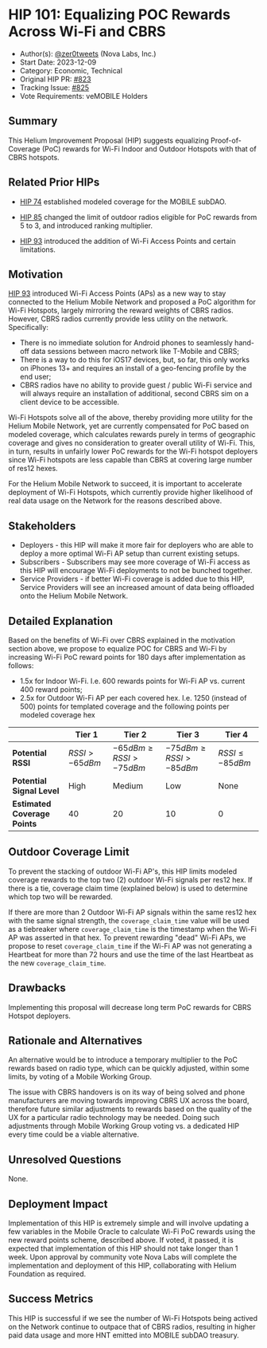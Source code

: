 # HIP 101: Equalizing POC Rewards Across Wi-Fi and CBRS

- Author(s): [@zer0tweets](https://github.com/zer0tweets) (Nova Labs, Inc.)
- Start Date: 2023-12-09
- Category: Economic, Technical
- Original HIP PR: [#823](https://github.com/helium/HIP/pull/823)
- Tracking Issue: [#825](https://github.com/helium/HIP/issues/825)
- Vote Requirements: veMOBILE Holders

## Summary

This Helium Improvement Proposal (HIP) suggests equalizing Proof-of-Coverage (PoC) rewards for Wi-Fi Indoor and Outdoor Hotspots with that of CBRS hotspots.

## Related Prior HIPs

- [HIP 74](0074-mobile-poc-modeled-coverage-rewards.md) established modeled coverage for the MOBILE subDAO.

- [HIP 85](0085-mobile-hex-coverage-limit.md) changed the limit of outdoor radios eligible for PoC rewards from 5 to 3, and introduced ranking multiplier.

- [HIP 93](0093-addition-of-wifi-aps-to-mobile-subdao.md) introduced the addition of Wi-Fi Access Points and certain limitations.

## Motivation

[HIP 93](0093-addition-of-wifi-aps-to-mobile-subdao.md) introduced Wi-Fi Access Points (APs) as a new way to stay connected to the Helium Mobile Network and proposed a PoC algorithm for Wi-Fi Hotspots, largely mirroring the reward weights of CBRS radios. However, CBRS radios currently provide less utility on the network. Specifically:

- There is no immediate solution for Android phones to seamlessly hand-off data sessions between macro network like T-Mobile and CBRS;
- There is a way to do this for iOS17 devices, but, so far, this only works on iPhones 13+ and requires an install of a geo-fencing profile by the end user;
- CBRS radios have no ability to provide guest / public Wi-Fi service and will always require an installation of additional, second CBRS sim on a client device to be accessible.

Wi-Fi Hotspots solve all of the above, thereby providing more utility for the Helium Mobile Network, yet are currently compensated for PoC based on modeled coverage, which calculates rewards purely in terms of geographic coverage and gives no consideration to greater overall utility of Wi-Fi. This, in turn, results in unfairly lower PoC rewards for the Wi-Fi hotspot deployers since Wi-Fi hotspots are less capable than CBRS at covering large number of res12 hexes.

For the Helium Mobile Network to succeed, it is important to accelerate deployment of Wi-Fi Hotspots, which currently provide higher likelihood of real data usage on the Network for the reasons described above.

## Stakeholders

- Deployers - this HIP will make it more fair for deployers who are able to deploy a more optimal Wi-Fi AP setup than current existing setups.
- Subscribers - Subscribers may see more coverage of Wi-Fi access as this HIP will encourage Wi-Fi deployments to not be bunched together.
- Service Providers - if better Wi-Fi coverage is added due to this HIP, Service Providers will see an increased amount of data being offloaded onto the Helium Mobile Network.

## Detailed Explanation

Based on the benefits of Wi-Fi over CBRS explained in the motivation section above, we propose to equalize POC for CBRS and Wi-Fi by increasing Wi-Fi PoC reward points for 180 days after implementation as follows:

- 1.5x for Indoor Wi-Fi. I.e. 600 rewards points for Wi-Fi AP vs. current 400 reward points;
- 2.5x for Outdoor Wi-Fi AP per each covered hex. I.e. 1250 (instead of 500) points for templated coverage and the following points per modeled coverage hex

|                               | Tier 1           | Tier 2                       | Tier 3                       | Tier 4             |
| ----------------------------- | ---------------- | ---------------------------- | ---------------------------- | ------------------ |
| **Potential RSSI**            | $RSSI > -65 dBm$ | $-65 dBm \ge RSSI > -75 dBm$ | $-75 dBm \ge RSSI > -85 dBm$ | $RSSI \le -85 dBm$ |
| **Potential Signal Level**    | High             | Medium                       | Low                          | None               |
| **Estimated Coverage Points** | 40               | 20                           | 10                           | 0                  |

## Outdoor Coverage Limit

To prevent the stacking of outdoor Wi-Fi AP's, this HIP limits modeled coverage rewards to the top two (2) outdoor Wi-Fi signals per res12 hex. If there is a tie, coverage claim time (explained below) is used to determine which top two will be rewarded.

If there are more than 2 Outdoor Wi-Fi AP signals within the same res12 hex with the same signal strength, the `coverage_claim_time` value will be used as a tiebreaker where `coverage_claim_time` is the timestamp when the Wi-Fi AP was asserted in that hex. To prevent rewarding "dead" Wi-Fi APs, we propose to reset `coverage_claim_time` if the Wi-Fi AP was not generating a Heartbeat for more than 72 hours and use the time of the last Heartbeat as the new `coverage_claim_time`.

## Drawbacks

Implementing this proposal will decrease long term PoC rewards for CBRS Hotspot deployers.

## Rationale and Alternatives

An alternative would be to introduce a temporary multiplier to the PoC rewards based on radio type, which can be quickly adjusted, within some limits, by voting of a Mobile Working Group.

The issue with CBRS handovers is on its way of being solved and phone manufacturers are moving towards improving CBRS UX across the board, therefore future similar adjustments to rewards based on the quality of the UX for a particular radio technology may be needed. Doing such adjustments through Mobile Working Group voting vs. a dedicated HIP every time could be a viable alternative.

## Unresolved Questions

None.

## Deployment Impact

Implementation of this HIP is extremely simple and will involve updating a few variables in the Mobile Oracle to calculate Wi-Fi PoC rewards using the new reward points scheme, described above. If voted, it passed, it is expected that implementation of this HIP should not take longer than 1 week. Upon approval by community vote Nova Labs will complete the implementation and deployment of this HIP, collaborating with Helium Foundation as required.

## Success Metrics

This HIP is successful if we see the number of Wi-Fi Hotspots being actived on the Network continue to outpace that of CBRS radios, resulting in higher paid data usage and more HNT emitted into MOBILE subDAO treasury.
